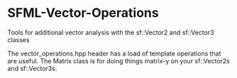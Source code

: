 # SFML-Vector-Operations
Tools for additional vector analysis with the sf::Vector2<T> and sf::Vector3<T> classes
  
  The vector_operations.hpp header has a load of template operations that are useful.
  The Matrix class is for doing things matrix-y on your sf::Vector2<T>s and sf::Vector3<T>s.


